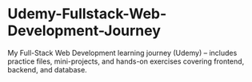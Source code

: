 # Udemy-Fullstack-Web-Development-Journey
My Full-Stack Web Development learning journey (Udemy) – includes practice files, mini-projects, and hands-on exercises covering frontend, backend, and database.
 
 
 
